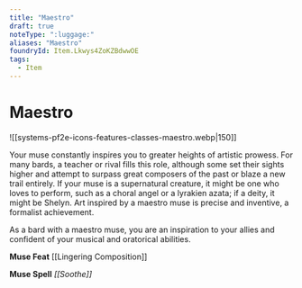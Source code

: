 ```yaml
---
title: "Maestro"
draft: true
noteType: ":luggage:"
aliases: "Maestro"
foundryId: Item.Lkwys4ZoKZBdwwOE
tags:
  - Item
---
```


# Maestro
![[systems-pf2e-icons-features-classes-maestro.webp|150]]

Your muse constantly inspires you to greater heights of artistic prowess. For many bards, a teacher or rival fills this role, although some set their sights higher and attempt to surpass great composers of the past or blaze a new trail entirely. If your muse is a supernatural creature, it might be one who loves to perform, such as a choral angel or a lyrakien azata; if a deity, it might be Shelyn. Art inspired by a maestro muse is precise and inventive, a formalist achievement.

As a bard with a maestro muse, you are an inspiration to your allies and confident of your musical and oratorical abilities.

**Muse Feat** [[Lingering Composition]]

**Muse Spell** _[[Soothe]]_
